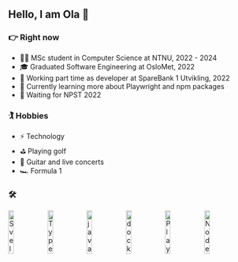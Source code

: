 ## Hello, I am Ola :call_me_hand:

### :point_right: Right now
- :student: MSc student in Computer Science at NTNU, 2022 - 2024
- :mortar_board: Graduated Software Engineering at OsloMet, 2022
- :office: Working part time as developer at SpareBank 1 Utvikling, 2022
- :juggling_person: Currently learning more about Playwright and npm packages
- :triangular_flag_on_post: Waiting for NPST 2022

### :golfing: Hobbies 
- :zap: Technology
- :golf: Playing golf
- :guitar: Guitar and live concerts
- :racing_car: Formula 1

### :hammer_and_wrench:
<a href="https://svelte.dev/"><img alt="Svelte" src="https://user-images.githubusercontent.com/55551449/199609269-088326af-bba6-41bc-854d-c1e4df8620fb.png" width="15%"></img></a>
<a href="http://typescriptlang.org"><img alt="TypeScript" src="https://user-images.githubusercontent.com/55551449/108741600-305d3d00-7537-11eb-88df-439a1ee85ba9.png" width="15%"></img></a>
<a href="https://www.oracle.com/java/technologies/java-se-glance.html"><img alt="java" src="https://user-images.githubusercontent.com/55551449/108740124-9fd22d00-7535-11eb-8fb8-4afde22b3aaa.png" width="15%"></img></a>
<a href="https://www.docker.com"><img alt="docker" src="https://user-images.githubusercontent.com/55551449/199608163-603344e1-3224-436e-9611-e03d2a1a71c5.png" width="15%"></img></a>
<a href="https://playwright.dev/"><img alt="Playwright" src="https://user-images.githubusercontent.com/55551449/199608826-a9c5cdc5-68b8-4972-b403-26f3133a556b.png" width="15%"></img></a>
<a href="https://nodejs.org/"><img alt="Node.js" src="https://user-images.githubusercontent.com/55551449/199609770-629b2233-596e-4d3b-b985-45dd02eed1d1.png" width="15%"></img></a>

<!--
**olagberg/olagberg** is a ✨ _special_ ✨ repository because its `README.md` (this file) appears on your GitHub profile.

Here are some ideas to get you started:

- 🔭 I’m currently working on ...
- 🌱 I’m currently learning ...
- 👯 I’m looking to collaborate on ...
- 🤔 I’m looking for help with ...
- 💬 Ask me about ...
- 📫 How to reach me: ...
- 😄 Pronouns: ...
- ⚡ Fun fact: ...


### :soon: My future plans
- :triangular_ruler: 
-->

